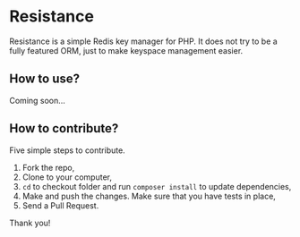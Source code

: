 # Resistance

Resistance is a simple Redis key manager for PHP. It does not try to be a fully featured ORM, just to make keyspace 
management easier.

## How to use?

Coming soon…
    
## How to contribute?

Five simple steps to contribute.

1. Fork the repo, 
2. Clone to your computer,
3. ``cd`` to checkout folder and run ``composer install`` to update dependencies, 
4. Make and push the changes. Make sure that you have tests in place,
5. Send a Pull Request.

Thank you!

